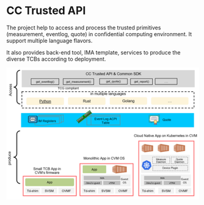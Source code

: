 # CC Trusted API

The project help to access and process the trusted primitives (measurement, eventlog,
quote) in confidential computing environment. It support multiple language flavors.

It also provides back-end tool, IMA template, services to produce the diverse TCBs
according to deployment.

![](docs/cc-trusted-api-overview.png)